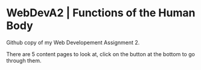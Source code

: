 # WebDevA2 | Functions of the Human Body
Github copy of my Web Developement Assignment 2.

There are 5 content pages to look at, click on the button at the bottom to go through them.
